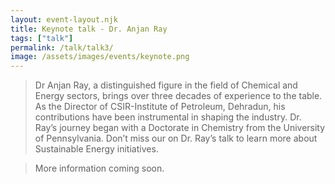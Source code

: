 ```yaml
---
layout: event-layout.njk
title: Keynote talk - Dr. Anjan Ray
tags: ["talk"]
permalink: /talk/talk3/
image: /assets/images/events/keynote.png
---
```


> Dr Anjan Ray, a distinguished figure in the field of Chemical and Energy sectors, brings over three decades of experience to the table. As the Director of CSIR-Institute of Petroleum, Dehradun, his contributions have been instrumental in shaping the industry. Dr. Ray’s journey began with a Doctorate in Chemistry from the University of Pennsylvania. Don’t miss our on Dr. Ray’s talk to learn more about Sustainable Energy initiatives.

> More information coming soon.
